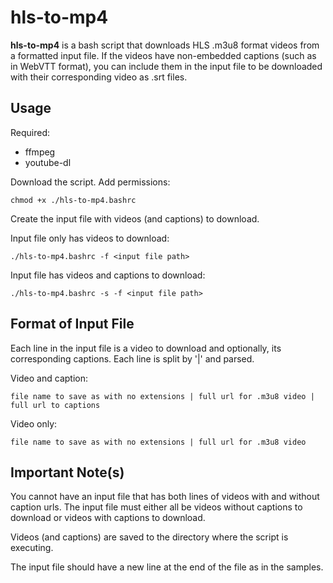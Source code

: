 # hls-to-mp4

**hls-to-mp4** is a bash script that downloads HLS .m3u8 format videos from a formatted input file. If the videos have non-embedded captions (such as in WebVTT format), you can include them in the input file to be downloaded with their corresponding video as .srt files.

## Usage
Required:
- ffmpeg
- youtube-dl

Download the script. Add permissions:

`chmod +x ./hls-to-mp4.bashrc`

Create the input file with videos (and captions) to download. 

Input file only has videos to download:

`./hls-to-mp4.bashrc -f <input file path>`

Input file has videos and captions to download:

`./hls-to-mp4.bashrc -s -f <input file path>`

## Format of Input File

Each line in the input file is a video to download and optionally, its corresponding captions. Each line is split by '|' and parsed. 

Video and caption:

`file name to save as with no extensions | full url for .m3u8 video | full url to captions`

Video only:

`file name to save as with no extensions | full url for .m3u8 video`
## Important Note(s)

You cannot have an input file that has both lines of videos with and without caption urls. The input file must either all be videos without captions to download or videos with captions to download.

Videos (and captions) are saved to the directory where the script is executing.

The input file should have a new line at the end of the file as in the samples.
